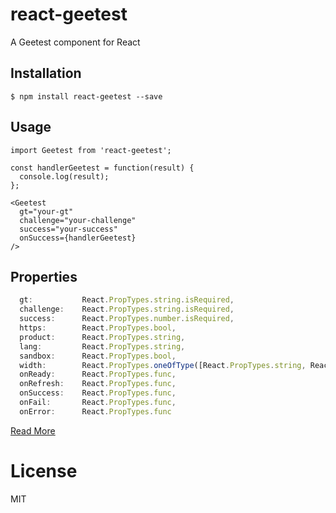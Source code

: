 # react-geetest
A Geetest component for React

## Installation

```
$ npm install react-geetest --save
```


## Usage

``` react
import Geetest from 'react-geetest';

const handlerGeetest = function(result) {
  console.log(result);
};

<Geetest
  gt="your-gt"
  challenge="your-challenge"
  success="your-success"
  onSuccess={handlerGeetest}
/>
```

## Properties

``` javascript
  gt:           React.PropTypes.string.isRequired,
  challenge:    React.PropTypes.string.isRequired,
  success:      React.PropTypes.number.isRequired,
  https:        React.PropTypes.bool,
  product:      React.PropTypes.string,
  lang:         React.PropTypes.string,
  sandbox:      React.PropTypes.bool,
  width:        React.PropTypes.oneOfType([React.PropTypes.string, React.PropTypes.number]),
  onReady:      React.PropTypes.func,
  onRefresh:    React.PropTypes.func,
  onSuccess:    React.PropTypes.func,
  onFail:       React.PropTypes.func,
  onError:      React.PropTypes.func
```

[Read More](http://www.geetest.com/install/sections/idx-client-sdk.html)

# License

MIT
